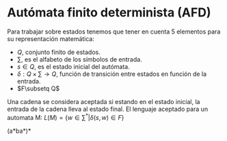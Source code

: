 # Autómata finito determinista (AFD)
Para trabajar sobre estados tenemos que tener en cuenta 5 elementos para su representación matemática:
- $Q$, conjunto finito de estados.
- $\sum$, es el alfabeto de los símbolos de entrada.
- $s\in Q$, es el estado inicial del autómata.
- $\delta:Q\times\sum\to Q$, función de transición entre estados en función de la entrada.
- $F\subsetq Q$

Una cadena se considera aceptada si estando en el estado inicial, la entrada de la cadena lleva al estado final. El lenguaje aceptado para un automata M:
$L(M)=\{w\in\sum^{*}| \delta(s,w)\in F\}$

(a\*ba\*)\*

